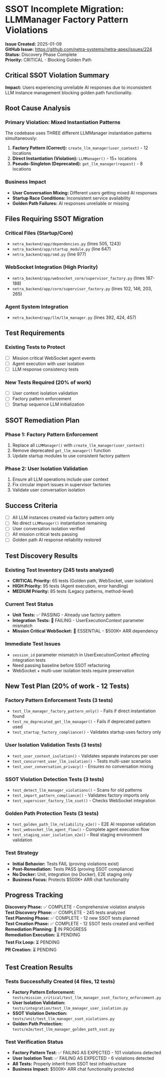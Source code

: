 # SSOT Incomplete Migration: LLMManager Factory Pattern Violations

**Issue Created:** 2025-01-09  
**GitHub Issue:** https://github.com/netra-systems/netra-apex/issues/224  
**Status:** Discovery Phase Complete  
**Priority:** CRITICAL - Blocking Golden Path  

## Critical SSOT Violation Summary

**Impact:** Users experiencing unreliable AI responses due to inconsistent LLM instance management blocking golden path functionality.

## Root Cause Analysis

### Primary Violation: Mixed Instantiation Patterns
The codebase uses THREE different LLMManager instantiation patterns simultaneously:

1. **Factory Pattern (Correct):** `create_llm_manager(user_context)` - 12 locations
2. **Direct Instantiation (Violation):** `LLMManager()` - 15+ locations  
3. **Pseudo-Singleton (Deprecated):** `get_llm_manager(request)` - 8 locations

### Business Impact
- **User Conversation Mixing:** Different users getting mixed AI responses
- **Startup Race Conditions:** Inconsistent service availability
- **Golden Path Failures:** AI responses unreliable or missing

## Files Requiring SSOT Migration

### Critical Files (Startup/Core)
- `netra_backend/app/dependencies.py` (lines 505, 1243)
- `netra_backend/app/startup_module.py` (line 647)
- `netra_backend/app/smd.py` (line 977)

### WebSocket Integration (High Priority)
- `netra_backend/app/websocket_core/supervisor_factory.py` (lines 187-188)
- `netra_backend/app/core/supervisor_factory.py` (lines 102, 146, 203, 265)

### Agent System Integration
- `netra_backend/app/llm/llm_manager.py` (lines 392, 424, 457)

## Test Requirements

### Existing Tests to Protect
- [ ] Mission critical WebSocket agent events
- [ ] Agent execution with user isolation
- [ ] LLM response consistency tests

### New Tests Required (20% of work)
- [ ] User context isolation validation
- [ ] Factory pattern enforcement
- [ ] Startup sequence LLM initialization

## SSOT Remediation Plan

### Phase 1: Factory Pattern Enforcement
1. Replace all `LLMManager()` with `create_llm_manager(user_context)`
2. Remove deprecated `get_llm_manager()` function
3. Update startup modules to use consistent factory pattern

### Phase 2: User Isolation Validation
1. Ensure all LLM operations include user context
2. Fix circular import issues in supervisor factories
3. Validate user conversation isolation

## Success Criteria
- [ ] All LLM instances created via factory pattern only
- [ ] No direct `LLMManager()` instantiation remaining
- [ ] User conversation isolation verified
- [ ] All mission critical tests passing
- [ ] Golden path AI response reliability restored

## Test Discovery Results

### Existing Test Inventory (245 tests analyzed)
- **CRITICAL Priority:** 65 tests (Golden path, WebSocket, user isolation)
- **HIGH Priority:** 95 tests (Agent execution, error handling)  
- **MEDIUM Priority:** 85 tests (Legacy patterns, method-level)

### Current Test Status
- **Unit Tests:** ✅ PASSING - Already use factory pattern
- **Integration Tests:** 🚨 FAILING - UserExecutionContext parameter mismatch
- **Mission Critical WebSocket:** 🎯 ESSENTIAL - $500K+ ARR dependency

### Immediate Test Issues
- `session_id` parameter mismatch in UserExecutionContext affecting integration tests
- Need passing baseline before SSOT refactoring
- WebSocket + multi-user isolation tests require preservation

## New Test Plan (20% of work - 12 Tests)

### Factory Pattern Enforcement Tests (3 tests)
- `test_llm_manager_factory_pattern_only()` - Fails if direct instantiation found
- `test_no_deprecated_get_llm_manager()` - Fails if deprecated pattern used  
- `test_startup_factory_compliance()` - Validates startup uses factory only

### User Isolation Validation Tests (3 tests)
- `test_user_context_isolation()` - Validates separate instances per user
- `test_concurrent_user_llm_isolation()` - Tests multi-user scenarios
- `test_user_conversation_privacy()` - Ensures no conversation mixing

### SSOT Violation Detection Tests (3 tests) 
- `test_detect_llm_manager_violations()` - Scans for old patterns
- `test_import_pattern_compliance()` - Validates factory imports only
- `test_supervisor_factory_llm_ssot()` - Checks WebSocket integration

### Golden Path Protection Tests (3 tests)
- `test_golden_path_llm_reliability_e2e()` - E2E AI response validation
- `test_websocket_llm_agent_flow()` - Complete agent execution flow
- `test_staging_user_isolation_e2e()` - Real staging environment validation

### Test Strategy
- **Initial Behavior:** Tests FAIL (proving violations exist)
- **Post-Remediation:** Tests PASS (proving SSOT compliance)
- **No Docker:** Unit, integration (no Docker), E2E staging only
- **Business Focus:** Protects $500K+ ARR chat functionality

## Progress Tracking

**Discovery Phase:** ✅ COMPLETE - Comprehensive violation analysis  
**Test Discovery Phase:** ✅ COMPLETE - 245 tests analyzed  
**Test Planning Phase:** ✅ COMPLETE - 12 new SSOT tests planned  
**Test Creation Phase:** ✅ COMPLETE - 12 SSOT tests created and verified  
**Remediation Planning:** 🔄 IN PROGRESS  
**Remediation Execution:** ⏳ PENDING  
**Test Fix Loop:** ⏳ PENDING  
**PR Creation:** ⏳ PENDING  

## Test Creation Results

### Tests Successfully Created (4 files, 12 tests)
- **Factory Pattern Enforcement:** `tests/mission_critical/test_llm_manager_ssot_factory_enforcement.py`
- **User Isolation Validation:** `tests/integration/test_llm_manager_user_isolation.py` 
- **SSOT Violation Detection:** `tests/unit/test_llm_manager_ssot_violations.py`
- **Golden Path Protection:** `tests/e2e/test_llm_manager_golden_path_ssot.py`

### Test Verification Status
- **Factory Pattern Test:** ✅ FAILING AS EXPECTED - 101 violations detected
- **User Isolation Test:** ✅ FAILING AS EXPECTED - 6 violations detected  
- **All Tests:** Properly inherit from SSOT test infrastructure
- **Business Impact:** $500K+ ARR chat functionality protected